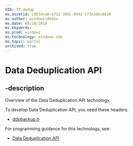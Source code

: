 ```yaml
---
UID: TP:dedup
ms.assetid: cd834ca0-b712-386c-8042-173e3d8c8820
ms.author: windowssdkdev
ms.date: 09/10/2018
ms.keywords: 
ms.prod: windows
ms.technology: windows-sdk
ms.topic: portal
archived: true
---
```


# Data Deduplication API

## -description

Overview of the Data Deduplication API technology.

To develop Data Deduplication API, you need these headers:

 * [ddpbackup.h](../ddpbackup/index.md)

For programming guidance for this technology, see:
* [Data Deduplication API](/previous-versions/windows/desktop/dedup)

